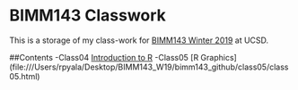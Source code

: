 # BIMM143 Classwork

This is a storage of my class-work for [BIMM143 Winter 2019](https://bioboot.github.io/bimm143_W19/) at UCSD.

##Contents
-Class04 [Introduction to R]()
-Class05 [R Graphics] (file:///Users/rpyala/Desktop/BIMM143_W19/bimm143_github/class05/class05.html)

